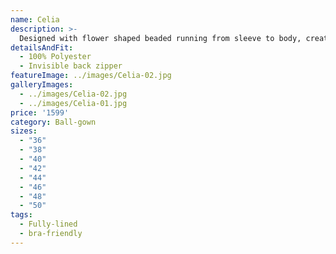 ```yaml
---
name: Celia
description: >-
  Designed with flower shaped beaded running from sleeve to body, created to highlight the waist. Bridal gown with a long lit.
detailsAndFit:
  - 100% Polyester
  - Invisible back zipper
featureImage: ../images/Celia-02.jpg
galleryImages:
  - ../images/Celia-02.jpg
  - ../images/Celia-01.jpg
price: '1599'
category: Ball-gown
sizes:
  - "36"
  - "38"
  - "40"
  - "42"
  - "44"
  - "46"
  - "48"
  - "50"
tags:
  - Fully-lined
  - bra-friendly
---
```


